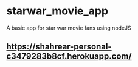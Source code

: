 # starwar_movie_app
A basic app for star war movie fans using nodeJS

## https://shahrear-personal-c3479283b8cf.herokuapp.com/
